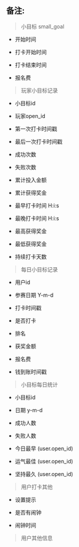 ## 备注:

> 小目标 small_goal

- 开始时间

- 打卡开始时间

- 打卡结束时间

- 报名费

> 玩家小目标记录

- 小目标id

- 玩家open_id

- 第一次打卡时间戳

- 最后一次打卡时间戳

- 成功次数

- 失败次数

- 累计投入金额

- 累计获得奖金

- 最早打卡时间 H:i:s

- 最晚打卡时间 H:i:s

- 最高获得奖金

- 最低获得奖金

- 持续打卡天数

> 每日小目标记录

- 用户id

- 参赛日期 Y-m-d

- 打卡时间戳

- 是否打卡

- 排名

- 获奖金额

- 报名费

- 钱到账时间戳

> 小目标每日统计

- 小目标id

- 日期 y-m-d

- 成功人数

- 失败人数

- 今日最早 (user.open_id)

- 运气最佳 (user.open_id)

- 坚持最久 (user.open_id)

> 用户打卡其他

- 设置提示

- 是否有闹钟

- 闹钟时间

> 用户其他信息
